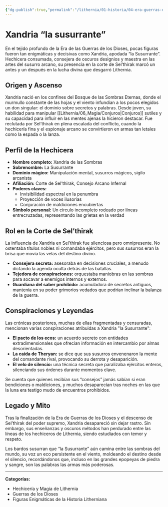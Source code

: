 ```yaml
---
{"dg-publish":true,"permalink":"/lithernia/01-historia/04-era-guerras-dioses/xandria-la-susurrante/","title":"Xandria “la susurrante”","tags":["lithernia","personaje","Hechicero","guerras-de-los-dioses"]}
---
```


# Xandria “la susurrante”

En el tejido profundo de la Era de las Guerras de los Dioses, pocas figuras fueron tan enigmáticas y decisivas como Xandria, apodada “la Susurrante”. Hechicera consumada, consejera de oscuros designios y maestra en las artes del susurro arcano, su presencia en la corte de Sel’thirak marcó un antes y un después en la lucha divina que desgarró Lithernia.

## Origen y Ascenso

Xandria nació en los confines del Bosque de las Sombras Eternas, donde el murmullo constante de las hojas y el viento infundían a los pocos elegidos un don singular: el dominio sobre secretos y palabras. Desde joven, su habilidad para manipular [[Lithernia/06_Magia/Conjuros\|Conjuros]] sutiles y su capacidad para influir en las mentes ajenas la hicieron destacar. Fue reclutada por Sel’thirak en plena escalada del conflicto, cuando la hechicería fina y el espionaje arcano se convirtieron en armas tan letales como la espada o la lanza.

## Perfil de la Hechicera

- **Nombre completo:** Xandria de las Sombras
- **Sobrenombre:** La Susurrante
- **Dominio mágico:** Manipulación mental, susurros mágicos, sigilo arcanista
- **Afiliación:** Corte de Sel’thirak, Consejo Arcano Infernal
- **Poderes claves:**
  - Invisibilidad espectral en la penumbra
  - Proyección de voces ilusorias
  - Conjuración de maldiciones encubiertas
- **Símbolo personal:** Un círculo incompleto rodeado por líneas entrecruzadas, representando las grietas en la verdad

## Rol en la Corte de Sel’thirak

La influencia de Xandria en Sel’thirak fue silenciosa pero omnipresente. No ostentaba títulos nobles ni comandaba ejércitos, pero sus susurros eran la brisa que movía las velas del destino divino.

- **Consejera secreta:** asesoraba en decisiones cruciales, a menudo dictando la agenda oculta detrás de las batallas.
- **Tejedora de conspiraciones:** orquestaba maniobras en las sombras para socavar a enemigos internos y externos.
- **Guardiana del saber prohibido:** acumuladora de secretos antiguos, mantenía en su poder grimorios vedados que podrían inclinar la balanza de la guerra.

## Conspiraciones y Leyendas

Las crónicas posteriores, muchas de ellas fragmentadas y censuradas, mencionan varias conspiraciones atribuidas a Xandria "la Susurrante":

- **El pacto de los ecos:** un acuerdo secreto con entidades extradimensionales que ofrecían información en intercambio por almas desorientadas.
- **La caída de Theryan:** se dice que sus susurros envenenaron la mente del comandante rival, provocando su derrota y desaparición.
- **El velo de silencio:** una técnica secreta que paralizaba ejércitos enteros, silenciando sus órdenes durante momentos clave.

Se cuenta que quienes recibían sus “consejos” jamás sabían si eran bendiciones o maldiciones, y muchos desaparecían tras noches en las que la luna era testigo mudo de encuentros prohibidos.

## Legado y Mito

Tras la finalización de la Era de Guerras de los Dioses y el descenso de Sel’thirak del poder supremo, Xandria desapareció sin dejar rastro. Sin embargo, sus enseñanzas y oscuros métodos han perdurado entre las líneas de los hechiceros de Lithernia, siendo estudiados con temor y respeto.

Los bardos susurran que “la Susurrante” aún camina entre las sombras del mundo, su voz un eco persistente en el viento, moldeando el destino desde el silencio, recordándonos que, incluso en las grandes epopeyas de piedra y sangre, son las palabras las armas más poderosas.

---

**Categorías:**  
- Hechicería y Magia de Lithernia  
- Guerras de los Dioses  
- Figuras Enigmáticas de la Historia Litherniana